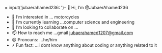 = input('jubaerahamed236: ')- 👋 Hi, I’m @JubaerAhamed236
- 👀 I’m interested in ... motorcycles
- 🌱 I’m currently learning ...computer science and engineering
- 💞️ I’m looking to collaborate on ...
- 📫 How to reach me ...gmail jubaerahamed1207@gmail.com
- 😄 Pronouns: ...he/him
- ⚡ Fun fact: ...i dont know anything about coding or anything related to it

<!---
JubaerAhamed236/JubaerAhamed236 is a ✨ special ✨ repository because its `README.md` (this file) appears on your GitHub profile.
You can click the Preview link to take a look at your changes.
--->
